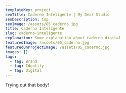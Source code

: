 ```yaml
---
templateKey: project
seoTitle: Caderno Inteligente | My Dear Studio
seoDescription: top
seoImage: /assets/05_caderno.jpg
title: Caderno Inteligente
slug: caderno-inteligente
explanation: Some explanation about caderno digital
featuredImage: /assets/05_caderno.jpg
featuredOnProjectImage: /assets/05_caderno.jpg
images: []
tags:
  - tag: Brand
  - tag: Identity
  - tag: Digital
---
```

Trying out that body!
